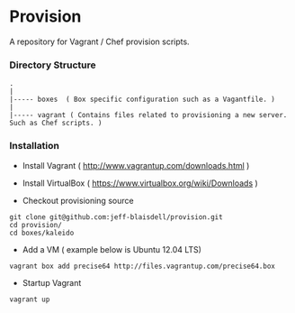 Provision
=========

A repository for Vagrant / Chef provision scripts.

### Directory Structure
```
.
|
|----- boxes  ( Box specific configuration such as a Vagantfile. )
|
|----- vagrant ( Contains files related to provisioning a new server.  Such as Chef scripts. )
```

### Installation

* Install Vagrant ( http://www.vagrantup.com/downloads.html )
* Install VirtualBox ( https://www.virtualbox.org/wiki/Downloads )

* Checkout provisioning source
```
git clone git@github.com:jeff-blaisdell/provision.git
cd provision/
cd boxes/kaleido
```
* Add a VM ( example below is Ubuntu 12.04 LTS)
```
vagrant box add precise64 http://files.vagrantup.com/precise64.box
```

* Startup Vagrant
```
vagrant up
```